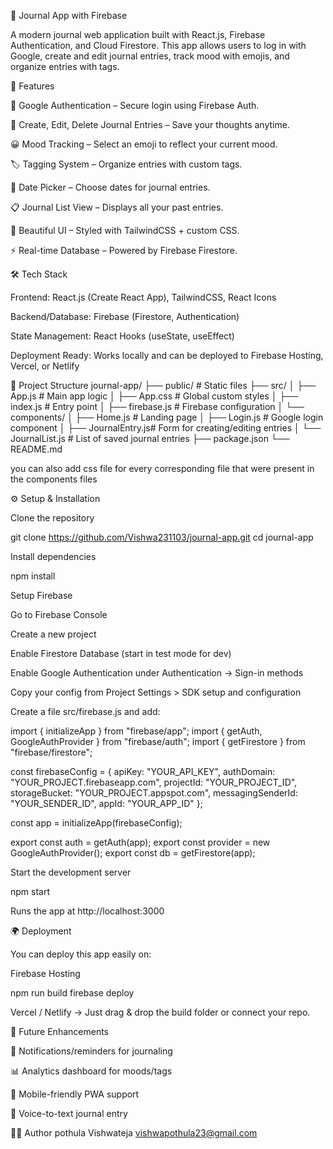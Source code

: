 📝 Journal App with Firebase





A modern journal web application built with React.js, Firebase Authentication, and Cloud Firestore.
This app allows users to log in with Google, create and edit journal entries, track mood with emojis, and organize entries with tags.



🚀 Features

🔑 Google Authentication – Secure login using Firebase Auth.

📖 Create, Edit, Delete Journal Entries – Save your thoughts anytime.

😀 Mood Tracking – Select an emoji to reflect your current mood.

🏷 Tagging System – Organize entries with custom tags.

📅 Date Picker – Choose dates for journal entries.

📋 Journal List View – Displays all your past entries.

🎨 Beautiful UI – Styled with TailwindCSS + custom CSS.

⚡ Real-time Database – Powered by Firebase Firestore.





🛠️ Tech Stack

Frontend: React.js (Create React App), TailwindCSS, React Icons

Backend/Database: Firebase (Firestore, Authentication)

State Management: React Hooks (useState, useEffect)

Deployment Ready: Works locally and can be deployed to Firebase Hosting, Vercel, or Netlify





📂 Project Structure
journal-app/
 ├── public/                  # Static files
 ├── src/
 │    ├── App.js              # Main app logic
 │    ├── App.css             # Global custom styles
 │    ├── index.js            # Entry point
 │    ├── firebase.js         # Firebase configuration
 │    └── components/
 │         ├── Home.js        # Landing page
 │         ├── Login.js       # Google login component
 │         ├── JournalEntry.js# Form for creating/editing entries
 │         └── JournalList.js # List of saved journal entries
 ├── package.json
 └── README.md



 

you can also add css file for every corresponding file that were present in the components files





⚙️ Setup & Installation

Clone the repository

git clone https://github.com/Vishwa231103/journal-app.git
cd journal-app





Install dependencies

npm install





Setup Firebase

Go to Firebase Console




Create a new project

Enable Firestore Database (start in test mode for dev)

Enable Google Authentication under Authentication → Sign-in methods

Copy your config from Project Settings > SDK setup and configuration

Create a file src/firebase.js and add:






import { initializeApp } from "firebase/app";
import { getAuth, GoogleAuthProvider } from "firebase/auth";
import { getFirestore } from "firebase/firestore";

const firebaseConfig = {
  apiKey: "YOUR_API_KEY",
  authDomain: "YOUR_PROJECT.firebaseapp.com",
  projectId: "YOUR_PROJECT_ID",
  storageBucket: "YOUR_PROJECT.appspot.com",
  messagingSenderId: "YOUR_SENDER_ID",
  appId: "YOUR_APP_ID"
};

const app = initializeApp(firebaseConfig);

export const auth = getAuth(app);
export const provider = new GoogleAuthProvider();
export const db = getFirestore(app);







Start the development server

npm start


Runs the app at http://localhost:3000

🌍 Deployment

You can deploy this app easily on:

Firebase Hosting

npm run build
firebase deploy





Vercel / Netlify → Just drag & drop the build folder or connect your repo.

📌 Future Enhancements

🔔 Notifications/reminders for journaling

📊 Analytics dashboard for moods/tags

📱 Mobile-friendly PWA support

🎤 Voice-to-text journal entry

👨‍💻 Author
 pothula Vishwateja
 vishwapothula23@gmail.com

 
 
